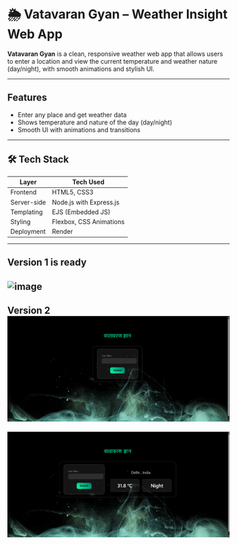 # 🌦️ Vatavaran Gyan – Weather Insight Web App

**Vatavaran Gyan** is a clean, responsive weather web app that allows users to enter a location and view the current temperature and weather nature (day/night), with smooth animations and stylish UI.

---

## Features

-  Enter any place and get weather data
-  Shows temperature and nature of the day (day/night)
-  Smooth UI with animations and transitions


---

## 🛠️ Tech Stack

| Layer           | Tech Used               |
|-----------------|-------------------------|
| Frontend        | HTML5, CSS3             |
| Server-side     | Node.js with Express.js |
| Templating      | EJS (Embedded JS)       |
| Styling         | Flexbox, CSS Animations |
| Deployment      | Render                  |

---

Version 1 is ready
---


![image](https://github.com/user-attachments/assets/eab14009-3937-48d6-a41c-2dc7ec5d737d)
---


Version 2 
![alt text](/public/image/image.png)
---


![alt text](/public/image/image-1.png)
